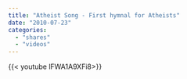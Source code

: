 ```yaml
---
title: "Atheist Song - First hymnal for Atheists"
date: "2010-07-23"
categories:
  - "shares"
  - "videos"
---
```


<div style="width: 70vw;">{{< youtube lFWA1A9XFi8>}}</div>
